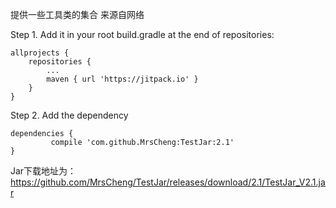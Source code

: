 提供一些工具类的集合 来源自网络

Step 1. Add it in your root build.gradle at the end of repositories:
	
	allprojects {
		repositories {
			...
			maven { url 'https://jitpack.io' }
		}
	}
	
Step 2. Add the dependency

	dependencies {
	         compile 'com.github.MrsCheng:TestJar:2.1'
	}

Jar下载地址为：https://github.com/MrsCheng/TestJar/releases/download/2.1/TestJar_V2.1.jar